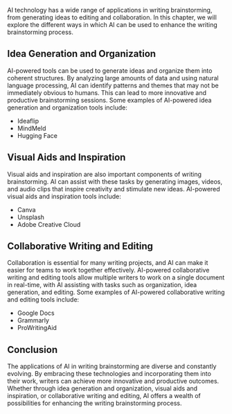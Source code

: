 
AI technology has a wide range of applications in writing brainstorming, from generating ideas to editing and collaboration. In this chapter, we will explore the different ways in which AI can be used to enhance the writing brainstorming process.

Idea Generation and Organization
--------------------------------

AI-powered tools can be used to generate ideas and organize them into coherent structures. By analyzing large amounts of data and using natural language processing, AI can identify patterns and themes that may not be immediately obvious to humans. This can lead to more innovative and productive brainstorming sessions. Some examples of AI-powered idea generation and organization tools include:

* Ideaflip
* MindMeld
* Hugging Face

Visual Aids and Inspiration
---------------------------

Visual aids and inspiration are also important components of writing brainstorming. AI can assist with these tasks by generating images, videos, and audio clips that inspire creativity and stimulate new ideas. AI-powered visual aids and inspiration tools include:

* Canva
* Unsplash
* Adobe Creative Cloud

Collaborative Writing and Editing
---------------------------------

Collaboration is essential for many writing projects, and AI can make it easier for teams to work together effectively. AI-powered collaborative writing and editing tools allow multiple writers to work on a single document in real-time, with AI assisting with tasks such as organization, idea generation, and editing. Some examples of AI-powered collaborative writing and editing tools include:

* Google Docs
* Grammarly
* ProWritingAid

Conclusion
----------

The applications of AI in writing brainstorming are diverse and constantly evolving. By embracing these technologies and incorporating them into their work, writers can achieve more innovative and productive outcomes. Whether through idea generation and organization, visual aids and inspiration, or collaborative writing and editing, AI offers a wealth of possibilities for enhancing the writing brainstorming process.
